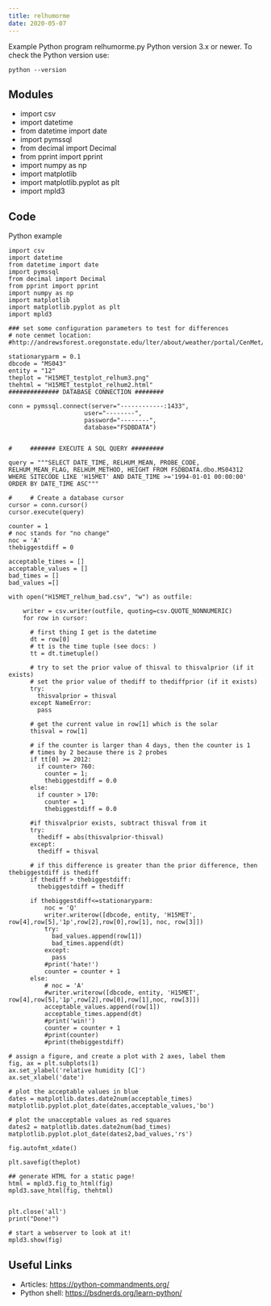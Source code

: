 ```yaml
---
title: relhumorme
date: 2020-05-07
---
```

Example Python program relhumorme.py
Python version 3.x or newer.
To check the Python version use:

    python --version

## Modules

* import csv
* import datetime
* from datetime import date
* import pymssql
* from decimal import Decimal
* from pprint import pprint
* import numpy as np
* import matplotlib
* import matplotlib.pyplot as plt
* import mpld3

## Code

Python example

    import csv
    import datetime
    from datetime import date
    import pymssql
    from decimal import Decimal
    from pprint import pprint
    import numpy as np
    import matplotlib
    import matplotlib.pyplot as plt
    import mpld3
    
    ### set some configuration parameters to test for differences
    # note cenmet location:
    #http://andrewsforest.oregonstate.edu/lter/about/weather/portal/CenMet/data/cenmet_225_15min_2012.html
    
    stationaryparm = 0.1 
    dbcode = "MS043"
    entity = "12"
    theplot = "H15MET_testplot_relhum3.png"
    thehtml = "H15MET_testplot_relhum2.html"
    ############## DATABASE CONNECTION ########
    
    conn = pymssql.connect(server="------------:1433",
                         user="--------",
                         password="--------",
                         database="FSDBDATA")
    
    
    #     ####### EXECUTE A SQL QUERY #########
    
    query = """SELECT DATE_TIME, RELHUM_MEAN, PROBE_CODE, RELHUM_MEAN_FLAG, RELHUM_METHOD, HEIGHT FROM FSDBDATA.dbo.MS04312
    WHERE SITECODE LIKE 'H15MET' AND DATE_TIME >='1994-01-01 00:00:00' 
    ORDER BY DATE_TIME ASC"""
    
    #     # Create a database cursor
    cursor = conn.cursor()
    cursor.execute(query)
    
    counter = 1
    # noc stands for "no change"
    noc = 'A'
    thebiggestdiff = 0
    
    acceptable_times = []
    acceptable_values = []
    bad_times = []
    bad_values =[]
    
    with open("H15MET_relhum_bad.csv", "w") as outfile: 
    
        writer = csv.writer(outfile, quoting=csv.QUOTE_NONNUMERIC)
        for row in cursor:
    
          # first thing I get is the datetime
          dt = row[0]
          # tt is the time tuple (see docs: )
          tt = dt.timetuple()
    
          # try to set the prior value of thisval to thisvalprior (if it exists)
          # set the prior value of thediff to thediffprior (if it exists)
          try:
            thisvalprior = thisval
          except NameError:
            pass
            
          # get the current value in row[1] which is the solar
          thisval = row[1]
    
          # if the counter is larger than 4 days, then the counter is 1
          # times by 2 because there is 2 probes
          if tt[0] >= 2012:
            if counter> 760:
              counter = 1;
              thebiggestdiff = 0.0
          else:
            if counter > 170:
              counter = 1
              thebiggestdiff = 0.0
    
          #if thisvalprior exists, subtract thisval from it
          try:
            thediff = abs(thisvalprior-thisval)
          except:
            thediff = thisval
    
          # if this difference is greater than the prior difference, then thebiggestdiff is thediff
          if thediff > thebiggestdiff:
            thebiggestdiff = thediff
    
          if thebiggestdiff<=stationaryparm: 
              noc = 'Q'
              writer.writerow([dbcode, entity, 'H15MET', row[4],row[5],'1p',row[2],row[0],row[1], noc, row[3]])
              try:
                bad_values.append(row[1])
                bad_times.append(dt)
              except:
                pass
              #print('hate!')    
              counter = counter + 1 
          else: 
              # noc = 'A'
              #writer.writerow([dbcode, entity, 'H15MET', row[4],row[5],'1p',row[2],row[0],row[1],noc, row[3]])
              acceptable_values.append(row[1])
              acceptable_times.append(dt)
              #print('win!')    
              counter = counter + 1 
              #print(counter)
              #print(thebiggestdiff)
    
    # assign a figure, and create a plot with 2 axes, label them
    fig, ax = plt.subplots(1)
    ax.set_ylabel('relative humidity [C]')
    ax.set_xlabel('date')
    
    # plot the acceptable values in blue
    dates = matplotlib.dates.date2num(acceptable_times)
    matplotlib.pyplot.plot_date(dates,acceptable_values,'bo')
    
    # plot the unacceptable values as red squares
    dates2 = matplotlib.dates.date2num(bad_times)
    matplotlib.pyplot.plot_date(dates2,bad_values,'rs')
    
    fig.autofmt_xdate()
    
    plt.savefig(theplot)
    
    ## generate HTML for a static page!
    html = mpld3.fig_to_html(fig)
    mpld3.save_html(fig, thehtml)
    
    
    plt.close('all')
    print("Done!")  
    
    # start a webserver to look at it!
    mpld3.show(fig)
    
    

## Useful Links

- Articles: https://python-commandments.org/
- Python shell: https://bsdnerds.org/learn-python/
